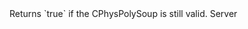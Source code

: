 <function name="IsValid" parent="CPhysPolySoup" type="classfunc">
	<description>
		Returns `true` if the CPhysPolySoup is still valid.
		<added version="0.7"></added>
	</description>
	<realm>Server</realm>
	<args>
	</args>
	<rets>
		<ret name="" type="boolean"></ret>
	</rets>
</function>